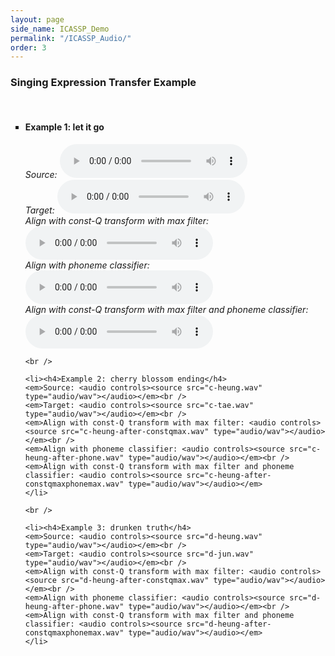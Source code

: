 ```yaml
---
layout: page
side_name: ICASSP_Demo
permalink: "/ICASSP_Audio/"
order: 3
---
```


<h3> Singing Expression Transfer Example </h3><br />
<ul type="square">
	<li><h4>Example 1: let it go</h4>
	<em>Source: <audio controls><source src="l-joo.wav" type="audio/wav"></audio></em><br />
	<em>Target: <audio controls><source src="l-byul.wav" type="audio/wav"></audio></em><br />
	<em>Align with const-Q transform with max filter: <audio controls><source src="l-joo-after-constqmax.wav" type="audio/wav"></audio></em><br />
	<em>Align with phoneme classifier: <audio controls><source src="l-joo-after-phone.wav" type="audio/wav"></audio></em><br />
	<em>Align with const-Q transform with max filter and phoneme classifier: <audio controls><source src="l-joo-after-constqmaxphonemax.wav" type="audio/wav"></audio></em>
	</li>

	<br />

	<li><h4>Example 2: cherry blossom ending</h4>
	<em>Source: <audio controls><source src="c-heung.wav" type="audio/wav"></audio></em><br />
	<em>Target: <audio controls><source src="c-tae.wav" type="audio/wav"></audio></em><br />
	<em>Align with const-Q transform with max filter: <audio controls><source src="c-heung-after-constqmax.wav" type="audio/wav"></audio></em><br />
	<em>Align with phoneme classifier: <audio controls><source src="c-heung-after-phone.wav" type="audio/wav"></audio></em><br />
	<em>Align with const-Q transform with max filter and phoneme classifier: <audio controls><source src="c-heung-after-constqmaxphonemax.wav" type="audio/wav"></audio></em>
	</li>

	<br />

	<li><h4>Example 3: drunken truth</h4>
	<em>Source: <audio controls><source src="d-heung.wav" type="audio/wav"></audio></em><br />
	<em>Target: <audio controls><source src="d-jun.wav" type="audio/wav"></audio></em><br />
	<em>Align with const-Q transform with max filter: <audio controls><source src="d-heung-after-constqmax.wav" type="audio/wav"></audio></em><br />
	<em>Align with phoneme classifier: <audio controls><source src="d-heung-after-phone.wav" type="audio/wav"></audio></em><br />
	<em>Align with const-Q transform with max filter and phoneme classifier: <audio controls><source src="d-heung-after-constqmaxphonemax.wav" type="audio/wav"></audio></em>
	</li>
</ul>